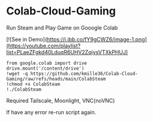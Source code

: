 # Colab-Cloud-Gaming
Run Steam and Play Game on Gooogle Colab

[![See in Demo](https://i.ibb.co/fY9gCWZ6/image-1.png](https://youtube.com/playlist?list=PLaeZFgkd40LduqR6UHV2ZqiysVTXkPHUJ)



```
from google.colab import drive
drive.mount('/content/drive')
!wget -q https://github.com/kmille36/Colab-Cloud-Gaming/raw/refs/heads/main/ColabSteam
!chmod +x ColabSteam
!./ColabSteam
```

Required Tailscale, Moonlight, VNC(noVNC)

If have any error re-run script again.
